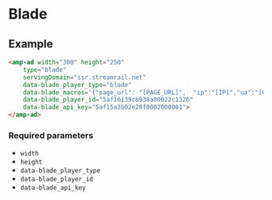 <!---
Copyright 2019 The AMP HTML Authors. All Rights Reserved.

Licensed under the Apache License, Version 2.0 (the "License");
you may not use this file except in compliance with the License.
You may obtain a copy of the License at

      http://www.apache.org/licenses/LICENSE-2.0

Unless required by applicable law or agreed to in writing, software
distributed under the License is distributed on an "AS-IS" BASIS,
WITHOUT WARRANTIES OR CONDITIONS OF ANY KIND, either express or implied.
See the License for the specific language governing permissions and
limitations under the License.
-->

# Blade

## Example

```html
<amp-ad width="300" height="250"
    type="blade"
    servingDomain="ssr.streamrail.net"
    data-blade_player_type="blade"
    data-blade_macros='{"page_url": "[PAGE_URL]",  "ip":"[IP]","ua":"[UA]","cb":"[CB]","dnt":"[DNT]","sub_id":"[SUB_ID]","user_consent":"[USER_CONTENT]","gdpr":"[GDPR]"}'
    data-blade_player_id="5af16139cb938a00022c1326"
    data-blade_api_key="5af15a3b02e28f0002000001">
</amp-ad>
```

### Required parameters 

- `width`
- `height`
- `data-blade_player_type`
- `data-blade_player_id`
- `data-blade_api_key`